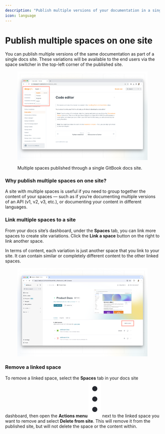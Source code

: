 ```yaml
---
description: "Publish multiple versions of your documentation in a single site —\_ideal for language localization, product versions, and more."
icon: language
---
```


# Publish multiple spaces on one site

You can publish multiple versions of the same documentation as part of a single docs site. These variations will be available to the end users via the space switcher in the top-left corner of the published site.

<figure><img src="../.gitbook/assets/variants.png" alt=""><figcaption><p>Multiple spaces published through a single GitBook docs site.</p></figcaption></figure>

### Why publish multiple spaces on one site?

A site with multiple spaces is useful if you need to group together the content of your spaces — such as if you’re documenting multiple versions of an API (v1, v2, v3, etc.), or documenting your content in different languages.

### Link multiple spaces to a site

From your docs site’s dashboard, under the **Spaces** tab, you can link more spaces to create site variations. Click the **Link a space** button on the right to link another space.&#x20;

In terms of content, each variation is just another space that you link to your site. It can contain similar or completely different content to the other linked spaces.&#x20;

<figure><img src="../.gitbook/assets/link-spaces.png" alt=""><figcaption></figcaption></figure>

### Remove a linked space

To remove a linked space, select the **Spaces** tab in your docs site dashboard, then open the **Actions menu** <img src="../.gitbook/assets/Actions menu.png" alt="" data-size="line"> next to the linked space you want to remove and select **Delete from site**. This will remove it from the published site, but will not delete the space or the content within.
